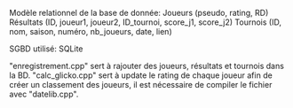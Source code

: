 Modèle relationnel de la base de donnée:
Joueurs (pseudo, rating, RD)
Résultats (ID, joueur1, joueur2, ID_tournoi, score_j1, score_j2)
Tournois (ID, nom, saison, numéro, nb_joueurs, date, lien)

SGBD utilisé: SQLite

"enregistrement.cpp" sert à rajouter des joueurs, résultats et tournois dans la BD.
"calc_glicko.cpp" sert à update le rating de chaque joueur afin de créer un classement des joueurs, il est nécessaire de compiler le fichier avec "datelib.cpp".
